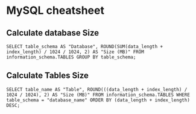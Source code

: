 # MySQL cheatsheet

## Calculate database Size 
```
SELECT table_schema AS "Database", ROUND(SUM(data_length + index_length) / 1024 / 1024, 2) AS "Size (MB)" FROM information_schema.TABLES GROUP BY table_schema;
```

## Calculate Tables Size
```
SELECT table_name AS "Table", ROUND(((data_length + index_length) / 1024 / 1024), 2) AS "Size (MB)" FROM information_schema.TABLES WHERE table_schema = "database_name" ORDER BY (data_length + index_length) DESC;
```
